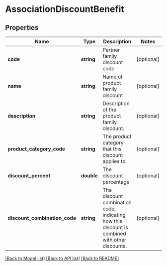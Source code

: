 # AssociationDiscountBenefit

## Properties
Name | Type | Description | Notes
------------ | ------------- | ------------- | -------------
**code** | **string** | Partner family discount code | [optional] 
**name** | **string** | Name of product family discount | [optional] 
**description** | **string** | Description of the product family discount. | [optional] 
**product_category_code** | **string** | The product category that this discount applies to. | [optional] 
**discount_percent** | **double** | The discount percentage | [optional] 
**discount_combination_code** | **string** | The discount combination code, indicating how this discount is combined with other discounts. | [optional] 

[[Back to Model list]](../README.md#documentation-for-models) [[Back to API list]](../README.md#documentation-for-api-endpoints) [[Back to README]](../README.md)


